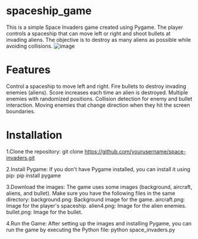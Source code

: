 # spaceship_game
This is a simple Space Invaders game created using Pygame. The player controls a spaceship that can move left or right and shoot bullets at invading aliens. The objective is to destroy as many aliens as possible while avoiding collisions.
![image](https://github.com/user-attachments/assets/a9fec80b-85e0-4eb5-a9af-2895b2602742)

# Features
 Control a spaceship to move left and right.
 Fire bullets to destroy invading enemies (aliens).
 Score increases each time an alien is destroyed.
 Multiple enemies with randomized positions.
 Collision detection for enemy and bullet interaction.
 Moving enemies that change direction when they hit the screen boundaries.
 
# Installation
1.Clone the repository:
git clone https://github.com/yourusername/space-invaders.git

2.Install Pygame: If you don't have Pygame installed, you can install it using pip:
pip install pygame

3.Download the images: The game uses some images (background, aircraft, aliens, and bullet). Make sure you have the following files in the same directory:
background.png: Background image for the game.
aircraft.png: Image for the player's spaceship.
alien4.png: Image for the alien enemies.
bullet.png: Image for the bullet.

4.Run the Game: After setting up the images and installing Pygame, you can run the game by executing the Python file:
python space_invaders.py
